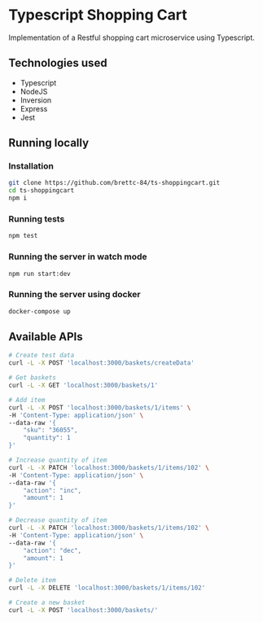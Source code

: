 # Typescript Shopping Cart

Implementation of a Restful shopping cart microservice using Typescript.

## Technologies used
* Typescript
* NodeJS
* Inversion
* Express
* Jest

## Running locally

### Installation
```bash
git clone https://github.com/brettc-84/ts-shoppingcart.git
cd ts-shoppingcart
npm i
```

### Running tests
```bash
npm test
```

### Running the server in watch mode
```bash
npm run start:dev
```

### Running the server using docker
```bash
docker-compose up
```

## Available APIs
```bash
# Create test data
curl -L -X POST 'localhost:3000/baskets/createData'

# Get baskets
curl -L -X GET 'localhost:3000/baskets/1' 

# Add item
curl -L -X POST 'localhost:3000/baskets/1/items' \
-H 'Content-Type: application/json' \
--data-raw '{
    "sku": "36055",
    "quantity": 1
}'

# Increase quantity of item
curl -L -X PATCH 'localhost:3000/baskets/1/items/102' \
-H 'Content-Type: application/json' \
--data-raw '{
    "action": "inc",
    "amount": 1
}'

# Decrease quantity of item
curl -L -X PATCH 'localhost:3000/baskets/1/items/102' \
-H 'Content-Type: application/json' \
--data-raw '{
    "action": "dec",
    "amount": 1
}'

# Delete item
curl -L -X DELETE 'localhost:3000/baskets/1/items/102'

# Create a new basket
curl -L -X POST 'localhost:3000/baskets/'
```
